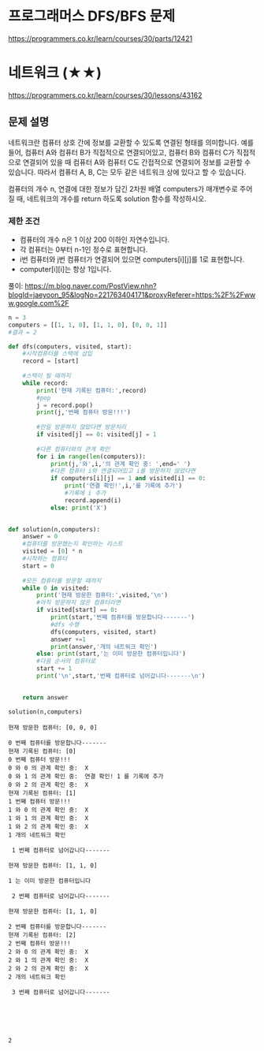 # 프로그래머스 DFS/BFS 문제
https://programmers.co.kr/learn/courses/30/parts/12421

# 네트워크 (★★)
https://programmers.co.kr/learn/courses/30/lessons/43162

## 문제 설명
네트워크란 컴퓨터 상호 간에 정보를 교환할 수 있도록 연결된 형태를 의미합니다. 예를 들어, 컴퓨터 A와 컴퓨터 B가 직접적으로 연결되어있고, 컴퓨터 B와 컴퓨터 C가 직접적으로 연결되어 있을 때 컴퓨터 A와 컴퓨터 C도 간접적으로 연결되어 정보를 교환할 수 있습니다. 따라서 컴퓨터 A, B, C는 모두 같은 네트워크 상에 있다고 할 수 있습니다.


컴퓨터의 개수 n, 연결에 대한 정보가 담긴 2차원 배열 computers가 매개변수로 주어질 때, 네트워크의 개수를 return 하도록 solution 함수를 작성하시오.


### 제한 조건
* 컴퓨터의 개수 n은 1 이상 200 이하인 자연수입니다.
* 각 컴퓨터는 0부터 n-1인 정수로 표현합니다.
* i번 컴퓨터와 j번 컴퓨터가 연결되어 있으면 computers[i][j]를 1로 표현합니다.
* computer[i][i]는 항상 1입니다.

풀이: https://m.blog.naver.com/PostView.nhn?blogId=jaeyoon_95&logNo=221763404171&proxyReferer=https:%2F%2Fwww.google.com%2F


```python
n = 3
computers = [[1, 1, 0], [1, 1, 0], [0, 0, 1]]
#결과 = 2 
```


```python
def dfs(computers, visited, start):
    #시작컴퓨터를 스택에 삽입
    record = [start]
    
    #스택이 빌 때까지
    while record:
        print('현재 기록된 컴퓨터:',record)
        #pop
        j = record.pop()
        print(j,'번째 컴퓨터 방문!!!')
        
        #만일 방문하지 않았다면 방문처리
        if visited[j] == 0: visited[j] = 1
        
        #다른 컴퓨터와의 관계 확인
        for i in range(len(computers)):
            print(j,'와',i,'의 관계 확인 중: ',end=' ')
            #다른 컴퓨터 i와 연결되어있고 i를 방문하지 않았다면
            if computers[i][j] == 1 and visited[i] == 0:
                print('연결 확인!',i,'를 기록에 추가')
                #기록에 i 추가
                record.append(i)
            else: print('X')
    

def solution(n,computers):
    answer = 0
    #컴퓨터를 방문했는지 확인하는 리스트
    visited = [0] * n
    #시작하는 컴퓨터
    start = 0
    
    #모든 컴퓨터를 방문할 때까지
    while 0 in visited:
        print('현재 방문한 컴퓨터:',visited,'\n')
        #아직 방문하지 않은 컴퓨터라면
        if visited[start] == 0:
            print(start,'번째 컴퓨터를 방문합니다-------')
            #dfs 수행
            dfs(computers, visited, start)
            answer +=1
            print(answer,'개의 네트워크 확인')
        else: print(start,'는 이미 방문한 컴퓨터입니다')
        #다음 순서의 컴퓨터로
        start += 1
        print('\n',start,'번째 컴퓨터로 넘어갑니다-------\n')

        
    return answer
```


```python
solution(n,computers)
```

    현재 방문한 컴퓨터: [0, 0, 0] 
    
    0 번째 컴퓨터를 방문합니다-------
    현재 기록된 컴퓨터: [0]
    0 번째 컴퓨터 방문!!!
    0 와 0 의 관계 확인 중:  X
    0 와 1 의 관계 확인 중:  연결 확인! 1 를 기록에 추가
    0 와 2 의 관계 확인 중:  X
    현재 기록된 컴퓨터: [1]
    1 번째 컴퓨터 방문!!!
    1 와 0 의 관계 확인 중:  X
    1 와 1 의 관계 확인 중:  X
    1 와 2 의 관계 확인 중:  X
    1 개의 네트워크 확인
    
     1 번째 컴퓨터로 넘어갑니다-------
    
    현재 방문한 컴퓨터: [1, 1, 0] 
    
    1 는 이미 방문한 컴퓨터입니다
    
     2 번째 컴퓨터로 넘어갑니다-------
    
    현재 방문한 컴퓨터: [1, 1, 0] 
    
    2 번째 컴퓨터를 방문합니다-------
    현재 기록된 컴퓨터: [2]
    2 번째 컴퓨터 방문!!!
    2 와 0 의 관계 확인 중:  X
    2 와 1 의 관계 확인 중:  X
    2 와 2 의 관계 확인 중:  X
    2 개의 네트워크 확인
    
     3 번째 컴퓨터로 넘어갑니다-------
    
    




    2




```python

```


```python

```


```python

```


```python

```


```python

```


```python

```


```python

```
